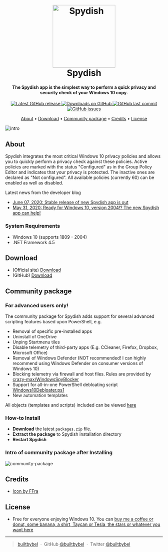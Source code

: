 <h1 align="center">
  <br>
  <a href="http://www.mirinsoft.com"><img src="https://github.com/builtbybel/spydish/blob/master/assets/icon.png" alt="Spydish" width="200"></a>
  <br>
  Spydish
  <br>
</h1>
<h4 align="center">The Spydish app is the simplest way to perform a quick privacy and security check of your Windows 10 copy.
</h4>

<p align="center">
<a href="https://github.com/builtbybel/spydish/releases/latest" target="_blank">
<img alt="Latest GitHub release" src="https://img.shields.io/github/release/builtbybel/spydish.svg?style=flat-square" />
</a>
	
<a href="https://github.com/builtbybel/spydish/releases" target="_blank">
<img alt="Downloads on GitHub" src="https://img.shields.io/github/downloads/builtbybel/spydish/total.svg?style=flat-square" />
</a>

<a href="https://github.com/builtbybel/spydish/commits/master">
<img src="https://img.shields.io/github/last-commit/builtbybel/spydish.svg?style=flat-square&logo=github&logoColor=white"
alt="GitHub last commit">
<a href="https://github.com/builtbybel/burnbytes/issues">
<img src="https://img.shields.io/github/issues-raw/builtbybel/spydish.svg?style=flat-square&logo=github&logoColor=white"
alt="GitHub issues">   
  
</p>

<p align="center">
  <a href="#about">About</a> •
  <a href="#download">Download</a> •
  <a href="#community-package">Community package</a> •
  <a href="#credits">Credits</a> •
  <a href="#license">License</a>
</p>

![intro](https://github.com/builtbybel/spydish/blob/master/assets/intro.gif)

## About

Spydish integrates the most critical Windows 10 privacy policies and allows you to quickly perform a privacy check against these policies. Active policies are marked with the status "Configured" as in the Group Policy Editor and indicates that your privacy is protected. The inactive ones are declared as "Not configured". All available policies (currently 60) can be enabled as well as disabled.

Latest news from the developer blog
- [June 07, 2020: Stable release of new Spydish app is out](https://www.builtbybel.com/blog/19-apps/34-stable-release-of-new-spydish-app-is-out)
- [May 31, 2020: Ready for Windows 10, version 2004!? The new Spydish app can help!](https://www.builtbybel.com/blog/19-apps/33-check-your-privacy-state-with-spydish)

### System Requirements

- Windows 10 (supports 1809 - 2004)
- .NET Framework 4.5

## Download

- (Official site) [Download](https://www.builtbybel.com/spydish)
- (GitHub) [Download](https://github.com/builtbybel/spydish/releases)

## Community package
### For advanced users only!

The community package for Spydish adds support for several advanced scripting features based upon PowerShell, e.g.
- Removal of specific pre-installed apps
- Uninstall of OneDrive 
- Unping Startmenu tiles 
- Disable telemetry of third-party apps (E.g. CCleaner, Firefox, Dropbox, Microsoft Office)
- Removal of Windows Defender (NOT recommended! I can highly recommend using Windows Defender on consumer versions of Windows 10)
- Blocking telemetry via firewall and host files. Rules are provided by [crazy-max/WindowsSpyBlocker](https://github.com/crazy-max/WindowsSpyBlocker)
- Support for all-in-one PowerShell debloating script [Windows10Debloater.ps1](https://github.com/Sycnex/Windows10Debloater) 
- New automation templates					  

All objects (templates and scripts) included can be viewed [here](https://github.com/builtbybel/spydish/tree/master/scripts)

### How-to Install
* **[Download](https://github.com/builtbybel/spydish/blob/master/scripts/packages.zip?raw=true)** the latest `packages.zip` file.
* **Extract the package** to Spydish installation directory
* **Restart Spydish**

### Intro of community package after Installing

![community-package](https://github.com/builtbybel/spydish/blob/master/assets/community-pkg.gif)

## Credits

- [Icon by FFra](https://www.deviantart.com/ffra/art/MAXIMAL-Icons-Updated-387287801)

## License

- Free for everyone enjoying Windows 10. You can [buy me a coffee or donut, some banana, a shirt, Taycan or Tesla, the stars or whatever you want here](https://www.paypal.com/cgi-bin/webscr?cmd=_donations&business=donate@builtbybel.com&lc=US&item_name=%20Builtbybel&no_note=0&cn=&currency_code=USD&bn=PP-DonationsBF:btn_donateCC_LG.gif:NonHosted)

---

> [builtbybel](https://www.builtbybel.com) &nbsp;&middot;&nbsp;
> GitHub [@builtbybel](https://github.com/builtbybel) &nbsp;&middot;&nbsp;
> Twitter [@builtbybel](https://twitter.com/builtbybel)
